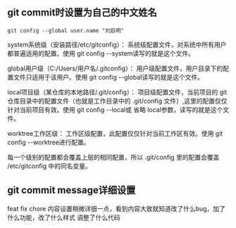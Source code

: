 ## git commit时设置为自己的中文姓名
```
git config --global user.name "刘启明"
```

system系统级（安装路径/etc/gitconfig）： 系统级配置文件，对系统中所有用户都普遍适用的配置。使用 git config --system读写的就是这个文件。

global用户级（C:/Users/用户名/.gitconfig）： 用户级配置文件，用户目录下的配置文件只适用于该用户。使用 git config --global读写的就是这个文件。

local项目级（某仓库的本地路径/.git/config）： 项目级配置文件，当前项目的 git仓库目录中的配置文件（也就是工作目录中的 .git/config 文件）,这里的配置仅仅针对当前项目有效。使用 git config --local或 省略 local参数，读写的就是这个文件。

worktree工作区级： 工作区级配置，此配置仅仅针对当前工作区有效。使用 git config --worktree进行配置。

每一个级别的配置都会覆盖上层的相同配置，所以 .git/config 里的配置会覆盖 /etc/gitconfig 中的同名变量。


## git commit message详细设置

feat fix chore 内容设置稍微详细一点，看到内容大致就知道改了什么bug，加了什么功能，改了什么样式 调整了什么代码

## 